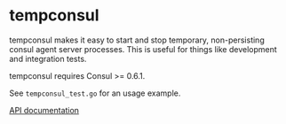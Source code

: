 # tempconsul

tempconsul makes it easy to start and stop temporary, non-persisting consul
agent server processes. This is useful for things like development and
integration tests.

tempconsul requires Consul >= 0.6.1.

See `tempconsul_test.go` for an usage example.

[API documentation](http://godoc.org/github.com/stvp/tempconsul)

